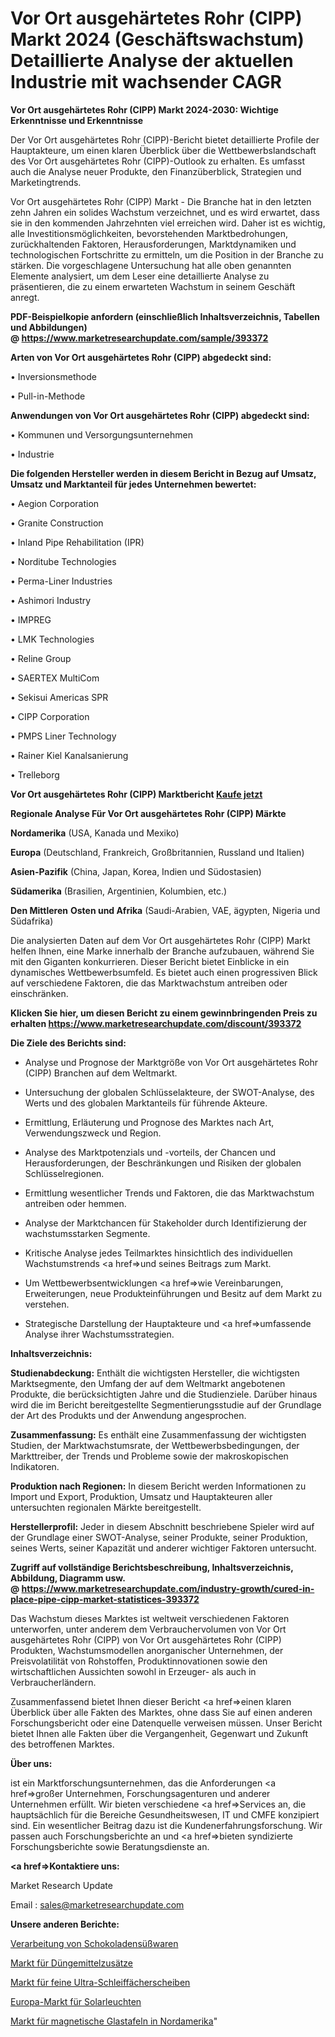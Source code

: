 # Vor Ort ausgehärtetes Rohr (CIPP) Markt 2024 (Geschäftswachstum) Detaillierte Analyse der aktuellen Industrie mit wachsender CAGR

<strong>Vor Ort ausgehärtetes Rohr (CIPP) Markt 2024-2030: Wichtige Erkenntnisse und Erkenntnisse</strong>

Der Vor Ort ausgehärtetes Rohr (CIPP)-Bericht bietet detaillierte Profile der Hauptakteure, um einen klaren Überblick über die Wettbewerbslandschaft des Vor Ort ausgehärtetes Rohr (CIPP)-Outlook zu erhalten. Es umfasst auch die Analyse neuer Produkte, den Finanzüberblick, Strategien und Marketingtrends.

Vor Ort ausgehärtetes Rohr (CIPP) Markt - Die Branche hat in den letzten zehn Jahren ein solides Wachstum verzeichnet, und es wird erwartet, dass sie in den kommenden Jahrzehnten viel erreichen wird. Daher ist es wichtig, alle Investitionsmöglichkeiten, bevorstehenden Marktbedrohungen, zurückhaltenden Faktoren, Herausforderungen, Marktdynamiken und technologischen Fortschritte zu ermitteln, um die Position in der Branche zu stärken. Die vorgeschlagene Untersuchung hat alle oben genannten Elemente analysiert, um dem Leser eine detaillierte Analyse zu präsentieren, die zu einem erwarteten Wachstum in seinem Geschäft anregt.

<strong><b>PDF-Beispielkopie anfordern (einschließlich Inhaltsverzeichnis, Tabellen und Abbildungen) @ </b></strong><strong><a href=https://www.marketresearchupdate.com/sample/393372><strong>https://www.marketresearchupdate.com/sample/393372</u></a></strong></strong>

<strong>Arten von Vor Ort ausgehärtetes Rohr (CIPP) abgedeckt sind:</strong>

• Inversionsmethode

• Pull-in-Methode

<strong>Anwendungen von Vor Ort ausgehärtetes Rohr (CIPP) abgedeckt sind:</strong>

• Kommunen und Versorgungsunternehmen

• Industrie

<strong>Die folgenden Hersteller werden in diesem Bericht in Bezug auf Umsatz, Umsatz und Marktanteil für jedes Unternehmen bewertet:</strong>

• Aegion Corporation

• Granite Construction

• Inland Pipe Rehabilitation (IPR)

• Norditube Technologies

• Perma-Liner Industries

• Ashimori Industry

• IMPREG

• LMK Technologies

• Reline Group

• SAERTEX MultiCom

• Sekisui Americas SPR

• CIPP Corporation

• PMPS Liner Technology

• Rainer Kiel Kanalsanierung

• Trelleborg

<strong>Vor Ort ausgehärtetes Rohr (CIPP) Marktbericht <a href=https://www.marketresearchupdate.com/buynow/393372>Kaufe jetzt</a></strong>

<strong>Regionale Analyse Für Vor Ort ausgehärtetes Rohr (CIPP) Märkte</strong>

<strong>Nordamerika</strong> (USA, Kanada und Mexiko)

<strong>Europa</strong> (Deutschland, Frankreich, Großbritannien, Russland und Italien)

<strong>Asien-Pazifik</strong> (China, Japan, Korea, Indien und Südostasien)

<strong>Südamerika</strong> (Brasilien, Argentinien, Kolumbien, etc.)

<strong>Den Mittleren</strong> <strong>Osten und Afrika</strong> (Saudi-Arabien, VAE, ägypten, Nigeria und Südafrika)

Die analysierten Daten auf dem Vor Ort ausgehärtetes Rohr (CIPP) Markt helfen Ihnen, eine Marke innerhalb der Branche aufzubauen, während Sie mit den Giganten konkurrieren. Dieser Bericht bietet Einblicke in ein dynamisches Wettbewerbsumfeld. Es bietet auch einen progressiven Blick auf verschiedene Faktoren, die das Marktwachstum antreiben oder einschränken.

<strong>Klicken Sie hier, um diesen Bericht zu einem gewinnbringenden Preis zu erhalten
</strong><strong><a href=https://www.marketresearchupdate.com/discount/393372>https://www.marketresearchupdate.com/discount/393372</b></u></strong></a>

<strong>Die Ziele des Berichts sind:</strong>

- Analyse und Prognose der Marktgröße von Vor Ort ausgehärtetes Rohr (CIPP) Branchen auf dem Weltmarkt.

- Untersuchung der globalen Schlüsselakteure, der SWOT-Analyse, des Werts und des globalen Marktanteils für führende Akteure.

- Ermittlung, Erläuterung und Prognose des Marktes nach Art, Verwendungszweck und Region.

- Analyse des Marktpotenzials und -vorteils, der Chancen und Herausforderungen, der Beschränkungen und Risiken der globalen Schlüsselregionen.

- Ermittlung wesentlicher Trends und Faktoren, die das Marktwachstum antreiben oder hemmen.

- Analyse der Marktchancen für Stakeholder durch Identifizierung der wachstumsstarken Segmente.

- Kritische Analyse jedes Teilmarktes hinsichtlich des individuellen Wachstumstrends <a href=>und</a> seines Beitrags zum Markt.

- Um Wettbewerbsentwicklungen <a href=>wie</a> Vereinbarungen, Erweiterungen, neue Produkteinführungen und Besitz auf dem Markt zu verstehen.

- Strategische Darstellung der Hauptakteure und <a href=>umfas</a>sende Analyse ihrer Wachstumsstrategien.

<strong>Inhaltsverzeichnis:</strong>

<strong>Studienabdeckung:</strong> Enthält die wichtigsten Hersteller, die wichtigsten Marktsegmente, den Umfang der auf dem Weltmarkt angebotenen Produkte, die berücksichtigten Jahre und die Studienziele. Darüber hinaus wird die im Bericht bereitgestellte Segmentierungsstudie auf der Grundlage der Art des Produkts und der Anwendung angesprochen.

<strong>Zusammenfassung:</strong> Es enthält eine Zusammenfassung der wichtigsten Studien, der Marktwachstumsrate, der Wettbewerbsbedingungen, der Markttreiber, der Trends und Probleme sowie der makroskopischen Indikatoren.

<strong>Produktion nach Regionen:</strong> In diesem Bericht werden Informationen zu Import und Export, Produktion, Umsatz und Hauptakteuren aller untersuchten regionalen Märkte bereitgestellt.

<strong>Herstellerprofil:</strong> Jeder in diesem Abschnitt beschriebene Spieler wird auf der Grundlage einer SWOT-Analyse, seiner Produkte, seiner Produktion, seines Werts, seiner Kapazität und anderer wichtiger Faktoren untersucht.

<strong><b>Zugriff auf vollständige Berichtsbeschreibung, Inhaltsverzeichnis, Abbildung, Diagramm usw. @ </b></strong><strong><a href=https://www.marketresearchupdate.com/industry-growth/cured-in-place-pipe-cipp-market-statistices-393372>https://www.marketresearchupdate.com/industry-growth/cured-in-place-pipe-cipp-market-statistices-393372</a></strong>

Das Wachstum dieses Marktes ist weltweit verschiedenen Faktoren unterworfen, unter anderem dem Verbrauchervolumen von Vor Ort ausgehärtetes Rohr (CIPP) von Vor Ort ausgehärtetes Rohr (CIPP) Produkten, Wachstumsmodellen anorganischer Unternehmen, der Preisvolatilität von Rohstoffen, Produktinnovationen sowie den wirtschaftlichen Aussichten sowohl in Erzeuger- als auch in Verbraucherländern.

Zusammenfassend bietet Ihnen dieser Bericht <a href=>einen</a> klaren Überblick über alle Fakten des Marktes, ohne dass Sie auf einen anderen Forschungsbericht oder eine Datenquelle verweisen müssen. Unser Bericht bietet Ihnen alle Fakten über die Vergangenheit, Gegenwart und Zukunft des betroffenen Marktes.

<strong>Über uns:</strong>

 ist ein Marktforschungsunternehmen, das die Anforderungen <a href=>großer</a> Unternehmen, Forschungsagenturen und anderer Unternehmen erfüllt. Wir bieten verschiedene <a href=>Services</a> an, die hauptsächlich für die Bereiche Gesundheitswesen, IT und CMFE konzipiert sind. Ein wesentlicher Beitrag dazu ist die Kundenerfahrungsforschung. Wir passen auch Forschungsberichte an und <a href=>bieten</a> syndizierte Forschungsberichte sowie Beratungsdienste an.

<strong><a href=>Kontaktiere uns:</a></strong>

Market Research Update

Email : sales@marketresearchupdate.com

<strong>Unsere anderen Berichte:</strong>

<a href=https://www.linkedin.com/pulse/chocolate-confectionery-processing>Verarbeitung von Schokoladensüßwaren</a>

<a href=https://www.linkedin.com/pulse/fertilizer-additives-market-sizing-up-anticipating>Markt für Düngemittelzusätze</a>

<a href=https://www.linkedin.com/pulse/fine-ultra-abrasive-flap-disc-market-2023-remarking>Markt für feine Ultra-Schleiffächerscheiben</a>

<a href=https://www.linkedin.com/pulse/europe-solar-lights-market-upcoming-trends-segmented>Europa-Markt für Solarleuchten</a>

<a href=https://www.linkedin.com/pulse/north-america-magnetic-glass-boards-market-size-incredible>Markt für magnetische Glastafeln in Nordamerika</a>"
